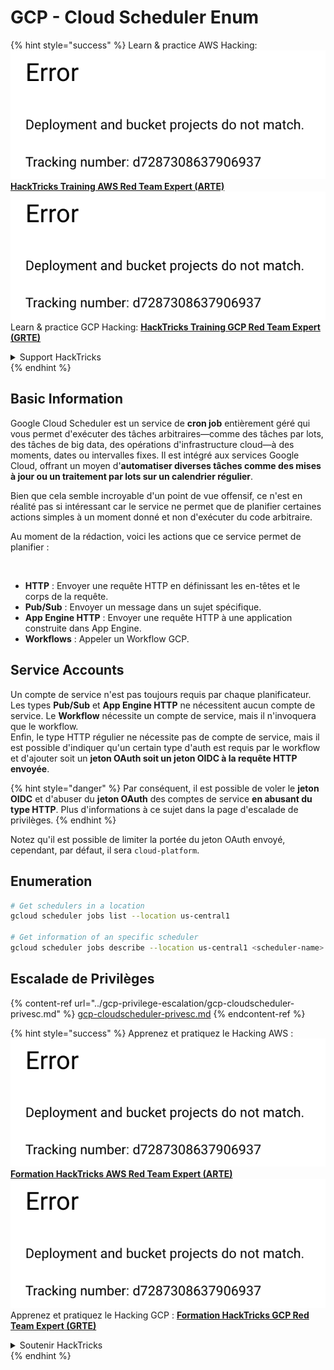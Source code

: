 # GCP - Cloud Scheduler Enum

{% hint style="success" %}
Learn & practice AWS Hacking:<img src="../../../.gitbook/assets/image (1) (1).png" alt="" data-size="line">[**HackTricks Training AWS Red Team Expert (ARTE)**](https://training.hacktricks.xyz/courses/arte)<img src="../../../.gitbook/assets/image (1) (1).png" alt="" data-size="line">\
Learn & practice GCP Hacking: <img src="../../../.gitbook/assets/image (2).png" alt="" data-size="line">[**HackTricks Training GCP Red Team Expert (GRTE)**<img src="../../../.gitbook/assets/image (2).png" alt="" data-size="line">](https://training.hacktricks.xyz/courses/grte)

<details>

<summary>Support HackTricks</summary>

* Check the [**subscription plans**](https://github.com/sponsors/carlospolop)!
* **Join the** 💬 [**Discord group**](https://discord.gg/hRep4RUj7f) or the [**telegram group**](https://t.me/peass) or **follow** us on **Twitter** 🐦 [**@hacktricks\_live**](https://twitter.com/hacktricks\_live)**.**
* **Share hacking tricks by submitting PRs to the** [**HackTricks**](https://github.com/carlospolop/hacktricks) and [**HackTricks Cloud**](https://github.com/carlospolop/hacktricks-cloud) github repos.

</details>
{% endhint %}

## Basic Information

Google Cloud Scheduler est un service de **cron job** entièrement géré qui vous permet d'exécuter des tâches arbitraires—comme des tâches par lots, des tâches de big data, des opérations d'infrastructure cloud—à des moments, dates ou intervalles fixes. Il est intégré aux services Google Cloud, offrant un moyen d'**automatiser diverses tâches comme des mises à jour ou un traitement par lots sur un calendrier régulier**.

Bien que cela semble incroyable d'un point de vue offensif, ce n'est en réalité pas si intéressant car le service ne permet que de planifier certaines actions simples à un moment donné et non d'exécuter du code arbitraire.

Au moment de la rédaction, voici les actions que ce service permet de planifier :

<figure><img src="../../../.gitbook/assets/image (347).png" alt="" width="563"><figcaption></figcaption></figure>

* **HTTP** : Envoyer une requête HTTP en définissant les en-têtes et le corps de la requête.
* **Pub/Sub** : Envoyer un message dans un sujet spécifique.
* **App Engine HTTP** : Envoyer une requête HTTP à une application construite dans App Engine.
* **Workflows** : Appeler un Workflow GCP.

## Service Accounts

Un compte de service n'est pas toujours requis par chaque planificateur. Les types **Pub/Sub** et **App Engine HTTP** ne nécessitent aucun compte de service. Le **Workflow** nécessite un compte de service, mais il n'invoquera que le workflow.\
Enfin, le type HTTP régulier ne nécessite pas de compte de service, mais il est possible d'indiquer qu'un certain type d'auth est requis par le workflow et d'ajouter soit un **jeton OAuth soit un jeton OIDC à la requête HTTP envoyée**.

{% hint style="danger" %}
Par conséquent, il est possible de voler le **jeton OIDC** et d'abuser du **jeton OAuth** des comptes de service **en abusant du type HTTP**. Plus d'informations à ce sujet dans la page d'escalade de privilèges.
{% endhint %}

Notez qu'il est possible de limiter la portée du jeton OAuth envoyé, cependant, par défaut, il sera `cloud-platform`.

## Enumeration
```bash
# Get schedulers in a location
gcloud scheduler jobs list --location us-central1

# Get information of an specific scheduler
gcloud scheduler jobs describe --location us-central1 <scheduler-name>
```
## Escalade de Privilèges

{% content-ref url="../gcp-privilege-escalation/gcp-cloudscheduler-privesc.md" %}
[gcp-cloudscheduler-privesc.md](../gcp-privilege-escalation/gcp-cloudscheduler-privesc.md)
{% endcontent-ref %}

{% hint style="success" %}
Apprenez et pratiquez le Hacking AWS :<img src="../../../.gitbook/assets/image (1) (1).png" alt="" data-size="line">[**Formation HackTricks AWS Red Team Expert (ARTE)**](https://training.hacktricks.xyz/courses/arte)<img src="../../../.gitbook/assets/image (1) (1).png" alt="" data-size="line">\
Apprenez et pratiquez le Hacking GCP : <img src="../../../.gitbook/assets/image (2).png" alt="" data-size="line">[**Formation HackTricks GCP Red Team Expert (GRTE)**<img src="../../../.gitbook/assets/image (2).png" alt="" data-size="line">](https://training.hacktricks.xyz/courses/grte)

<details>

<summary>Soutenir HackTricks</summary>

* Consultez les [**plans d'abonnement**](https://github.com/sponsors/carlospolop) !
* **Rejoignez le** 💬 [**groupe Discord**](https://discord.gg/hRep4RUj7f) ou le [**groupe telegram**](https://t.me/peass) ou **suivez-nous sur** **Twitter** 🐦 [**@hacktricks\_live**](https://twitter.com/hacktricks\_live)**.**
* **Partagez des astuces de hacking en soumettant des PRs aux** [**HackTricks**](https://github.com/carlospolop/hacktricks) et [**HackTricks Cloud**](https://github.com/carlospolop/hacktricks-cloud) dépôts github.

</details>
{% endhint %}
